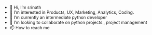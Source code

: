 - 👋 Hi, I’m srinath
- 👀 I’m interested in Products, UX, Marketing, Analytics, Coding.
- 🌱 I’m currently an intermediate python developer
- 💞️ I’m looking to collaborate on python projects , project management
- 📫 How to reach me 

<!---
thatssri/thatssri is a ✨ special ✨ repository because its `README.md` (this file) appears on your GitHub profile.
You can click the Preview link to take a look at your changes.
--->
